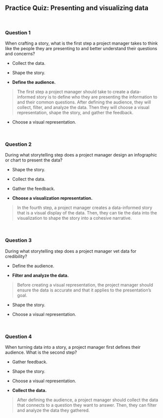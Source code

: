 ## Practice Quiz: Presenting and visualizing data

<br>

### Question 1

When crafting a story, what is the first step a project manager takes to think like the people they are presenting to and better understand their questions and concerns?

- Collect the data.


- Shape the story.


- **Define the audience.**

> The first step a project manager should take to create a data-informed story is to define who they are presenting the information to and their common questions. After defining the audience, they will collect, filter, and analyze the data. Then they will choose a visual representation, shape the story, and gather the feedback.

- Choose a visual representation. 

<br>

### Question 2

During what storytelling step does a project manager design an infographic or chart to present the data?

- Shape the story.


- Collect the data.


- Gather the feedback.


- **Choose a visualization representation.**

> In the fourth step, a project manager creates a data-informed story that is a visual display of the data. Then, they can tie the data into the visualization to shape the story into a cohesive narrative.

<br>

### Question 3

During what storytelling step does a project manager vet data for credibility?

- Define the audience.


- **Filter and analyze the data.**

> Before creating a visual representation, the project manager should ensure the data is accurate and that it applies to the presentation’s goal.

- Shape the story.


- Choose a visual representation.

<br>

### Question 4

When turning data into a story, a project manager first defines their audience. What is the second step? 

- Gather feedback.


- Shape the story.


- Choose a visual representation.


- **Collect the data.**

> After defining the audience, a project manager should collect the data that connects to a question they want to answer. Then, they can filter and analyze the data they gathered.

